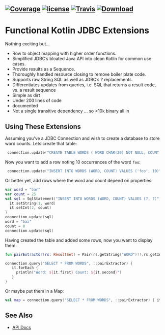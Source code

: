 [![Coverage](https://codecov.io/gh/nwillc/funkjdbc/branch/master/graphs/badge.svg?branch=master)](https://codecov.io/gh/nwillc/funkjdbc)
[![license](https://img.shields.io/github/license/nwillc/funkjdbc.svg)](https://tldrlegal.com/license/-isc-license)
[![Travis](https://img.shields.io/travis/nwillc/funkjdbc.svg)](https://travis-ci.org/nwillc/funkjdbc)
[![Download](https://api.bintray.com/packages/nwillc/maven/funkjdbc/images/download.svg)](https://bintray.com/nwillc/maven/funkjdbc/_latestVersion)
------

# Functional Kotlin JDBC Extensions

Nothing exciting but...

 - Row to object mapping with higher order functions.
 - Simplified JDBC’s bloated Java API into clean Kotlin for common use cases.
 - Provide results as a Sequence.
 - Thoroughly handled resource closing to remove boiler plate code. 
 - Supports raw String SQL as well as JDBC’s ? replacements
 - Differentiates updates from queries, i.e. SQL that returns a result code, vs. a result sequence
 - Simple as dirt
 - Under 200 lines of code
 - documented
 - Not a single transitive dependency … so >10k binary all in

## Using These Extensions

Assuming you've a JDBC Connection and wish to create a database to store word counts. Lets create 
that table:

```kotlin
 connection.update("CREATE TABLE WORDS ( WORD CHAR(20) NOT NULL, COUNT INTEGER DEFAULT 0)")
```

Now you want to add a row noting 10 occurrences of the word `foo`:

```kotlin
 connection.update("INSERT INTO WORDS (WORD, COUNT) VALUES ('foo', 10)")
```

Or better yet, add rows where the word and count depend on properties:

```kotlin
var word = "bar"
var count = 25
val sql = SqlStatement("INSERT INTO WORDS (WORD, COUNT) VALUES (?, ?)") {
  it.setString(1, word)
  it.setInt(2, count)  
}
connection.update(sql)
word = "baz"
count = 8
connection.update(sql)
```

Having created the table and added some rows, now you want to display them:

```kotlin
fun pairExtractor(rs: ResultSet) = Pair(rs.getString("WORD")!!,rs.getInt("COUNT"))

connection.query("SELECT * FROM WORDS", ::pairExtractor) {
   it.forEach {
     println("Word: ${it.first} Count: ${it.second}")
   }
}
```

Or maybe put them in a Map:

```kotlin
val map = connection.query("SELECT * FROM WORDS", ::pairExtractor) { it.toMap() }
```

## See Also

- [API Docs](https://nwillc.github.io/funkjdbc/dokka/funkjdbc/com.github.nwillc.funkjdbc/index.html)
